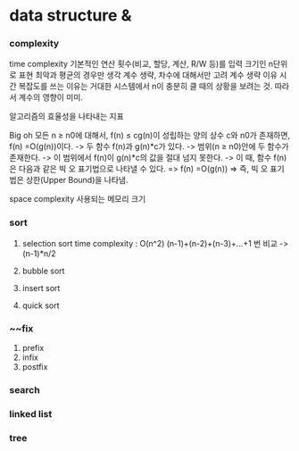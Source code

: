 # data structure & 

### complexity
time complexity
기본적인 연산 횟수(비교, 할당, 계산, R/W 등)를 입력 크기인 n단위로 표현
최악과 평균의 경우만 생각
계수 생략, 차수에 대해서만 고려
계수 생략 이유
시간 복잡도를 쓰는 이유는 거대한 시스템에서 n이 충분히 클 때의 상황을 보려는 것. 따라서 계수의 영향이 미미.

알고리즘의 효율성을 나타내는 지표

Big oh
모든 n ≥ n0에 대해서, f(n) ≤ cg(n)이 성립하는 양의 상수 c와 n0가 존재하면, f(n) =O(g(n))이다.
-> 두 함수 f(n)과 g(n)\*c가 있다.
-> 범위(n ≥ n0)안에 두 함수가 존재한다.
-> 이 범위에서 f(n)이 g(n)\*c의 값을 절대 넘지 못한다.
-> 이 때, 함수 f(n)은 다음과 같은 빅 오 표기법으로 나타낼 수 있다.
=> f(n) =O(g(n))
=> 즉, 빅 오 표기법은 상한(Upper Bound)을 나타냄.

space complexity
사용되는 메모리 크기

### sort
1. selection sort
time complexity : O(n^2)
(n-1)+(n-2)+(n-3)+...+1 번 비교
-> (n-1)*n/2

1. bubble sort
2. insert sort
3. quick sort

### ~~fix
1. prefix
2. infix
3. postfix

### search

### linked list

### tree